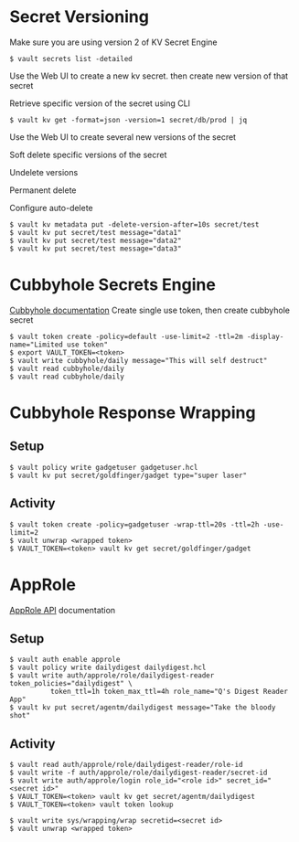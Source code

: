 # Secret Versioning
Make sure you are using version 2 of KV Secret Engine
```shell script
$ vault secrets list -detailed
```

Use the Web UI to create a new kv secret. then create new version of that secret

Retrieve specific version of the secret using CLI
```shell script
$ vault kv get -format=json -version=1 secret/db/prod | jq
```

Use the Web UI to create several new versions of the secret

Soft delete specific versions of the secret

Undelete versions

Permanent delete

Configure auto-delete
```shell script
$ vault kv metadata put -delete-version-after=10s secret/test
$ vault kv put secret/test message="data1"
$ vault kv put secret/test message="data2"
$ vault kv put secret/test message="data3"
```
# Cubbyhole Secrets Engine
[Cubbyhole documentation](https://www.vaultproject.io/docs/secrets/cubbyhole/)
Create single use token, then create cubbyhole secret
```shell script
$ vault token create -policy=default -use-limit=2 -ttl=2m -display-name="Limited use token" 
$ export VAULT_TOKEN=<token>
$ vault write cubbyhole/daily message="This will self destruct"
$ vault read cubbyhole/daily
$ vault read cubbyhole/daily
```

# Cubbyhole Response Wrapping
## Setup
```shell script
$ vault policy write gadgetuser gadgetuser.hcl
$ vault kv put secret/goldfinger/gadget type="super laser"
```

## Activity
```shell script
$ vault token create -policy=gadgetuser -wrap-ttl=20s -ttl=2h -use-limit=2
$ vault unwrap <wrapped token>
$ VAULT_TOKEN=<token> vault kv get secret/goldfinger/gadget
```

# AppRole
[AppRole API](https://www.vaultproject.io/api/auth/approle/index.html#create-new-approle) documentation
## Setup
```shell script
$ vault auth enable approle
$ vault policy write dailydigest dailydigest.hcl
$ vault write auth/approle/role/dailydigest-reader token_policies="dailydigest" \
          token_ttl=1h token_max_ttl=4h role_name="Q's Digest Reader App"
$ vault kv put secret/agentm/dailydigest message="Take the bloody shot"
```

## Activity
```shell script
$ vault read auth/approle/role/dailydigest-reader/role-id
$ vault write -f auth/approle/role/dailydigest-reader/secret-id
$ vault write auth/approle/login role_id="<role id>" secret_id="<secret id>"
$ VAULT_TOKEN=<token> vault kv get secret/agentm/dailydigest
$ VAULT_TOKEN=<token> vault token lookup
```

```shell script
$ vault write sys/wrapping/wrap secretid=<secret id>
$ vault unwrap <wrapped token>
```

